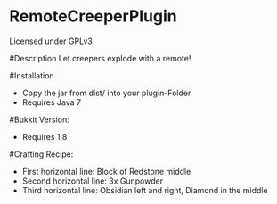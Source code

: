 # RemoteCreeperPlugin
Licensed under GPLv3

#Description
Let creepers explode with a remote!

#Installation
- Copy the jar from dist/ into your plugin-Folder
- Requires Java 7

#Bukkit Version:
- Requires  1.8

#Crafting Recipe:
- First horizontal line: Block of Redstone middle
- Second horizontal line: 3x Gunpowder
- Third horizontal line: Obsidian left and right, Diamond in the middle
